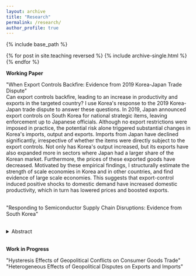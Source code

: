 ```yaml
---
layout: archive
title: "Research"
permalink: /research/
author_profile: true
---
```


{% include base_path %}

{% for post in site.teaching reversed %}
  {% include archive-single.html %}
{% endfor %}

**Working Paper**<br>
<div style="margin-bottom: 1px;"></div>
<span class="indent">"When Export Controls Backfire: Evidence from 2019 Korea-Japan Trade Dispute"</span><br>
<div class="abstract">
  Can export controls backfire, leading to an increase in productivity and exports in the targeted country? I use Korea's response to the 2019 Korea-Japan trade dispute to answer these questions. In 2019, Japan announced export controls on South Korea for national strategic items, leaving enforcement up to Japanese officials. Although no export restrictions were imposed in practice, the potential risk alone triggered substantial changes in Korea's imports, output and exports. Imports from Japan have declined significantly, irrespective of whether the items were directly subject to the export controls. Not only has Korea's output increased, but its exports have also expanded more in sectors where Japan had a larger share of the Korean market. Furthermore, the prices of these exported goods have decreased. Motivated by these empirical findings, I structurally estimate the strength of scale economies in Korea and in other countries, and find evidence of large scale economies. This suggests that export-control induced positive shocks to domestic demand have increased domestic productivity, which in turn has lowered prices and boosted exports.</div><br>
  
<span class="indent" style="display: block; margin-bottom: 0;">"Responding to Semiconductor Supply Chain Disruptions: Evidence from South Korea"</span><br>
<details style="margin-top: 0;">
  <summary style="font-size: 14px;">Abstract</summary>
  <p class="abstract">
    How might semiconductor producers respond to the possibility of restricted access to key imported intermediate goods? And how might this response vary across inputs? I use the response from Korean semiconductor producers amid the 2019 Korea-Japan political dispute to answer these questions. In July 2019, Japan announced potential export controls on South Korea for three key semiconductor inputs, leaving implementation to Japanese officials. Although no export restrictions were applied in practice, the announcement itself triggered uncertainty over the global supply chain, leading to drastically different responses from Korean producers across the three targeted inputs. I present a model featuring two adjustment margins&mdash;inventories and global sourcing decisions&mdash;with heterogeneity across inputs in the initial share of sourcing from Japan. I show that the calibrated model matches the heterogeneous patterns across the three inputs, suggesting that these two adjustment margins played an important role in practice. Using the model, I also solve for how Korean producers would have responded had Japan extended its export controls to other key semiconductor inputs. These counterfactual responses align with actual responses, indicating that semiconductor producers feared an extension of Japanese export controls.
  </p>
</details>
<br>


**Work in Progress**<br>
<div style="margin-bottom: 1px;"></div>
<span class="indent">"Hysteresis Effects of Geopolitical Conflicts on Consumer Goods Trade"</span><br>
<span class="indent">"Heterogeneous Effects of Geopolitical Disputes on Exports and Imports"</span><br>

